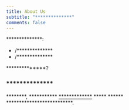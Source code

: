 ```yaml
---
title: About Us
subtitle: "**************"
comments: false
---
```


**************:

- /**************
- /**************

**************?

### **************

********, *********** [*************](*************) ***** ****** **************************.